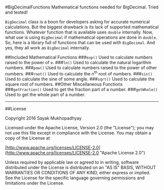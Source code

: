 #BigDecimalFunctions
Mathematical functions needed for BigDecimal. Tried and tested!

`BigDecimal` class is a boon for developers asking for accurate numerical calculations. But the biggest drawback is its lack of supported mathematical functions. Whatever function that is available uses `double` internally. Now, what use is using `BigDecimal` if mathematical operations are done in `double`. So, here is a library full of functions that can be used with `BigDecimal`. And yes, they all work as `BigDecimal` internally.

##Included Mathematical Functions
###`exp()`
Used to calculate numbers raised to the power of `e`.
###`ln()`
Used to calculate the natural logarithm numbers.
###`pow()`
Used to calculate numbers raised to the power of other numbers.
###`root()`
Used to calculate the n<sup>th</sup> root of numbers.
###`sin()`
Used to calculate the sine of some angle.
###`sqrt()`
Used to calculate the square root of numbers.
##Other Miscellaneous Functions
###`getFraction()`
Used to get the fraction part of a number.
###`getWhole()`
Used to get the whole part of a number.

--------------------------------------------
##License

Copyright 2016 Sayak Mukhopadhyay

Licensed under the Apache License, Version 2.0 (the "License");
you may not use this file except in compliance with the License.
You may obtain a copy of the License at

[http://www.apache.org/licenses/LICENSE-2.0](http://www.apache.org/licenses/LICENSE-2.0 "Apache License 2.0")

Unless required by applicable law or agreed to in writing, software
distributed under the License is distributed on an "AS IS" BASIS,
WITHOUT WARRANTIES OR CONDITIONS OF ANY KIND, either express or implied.
See the License for the specific language governing permissions and
limitations under the License.